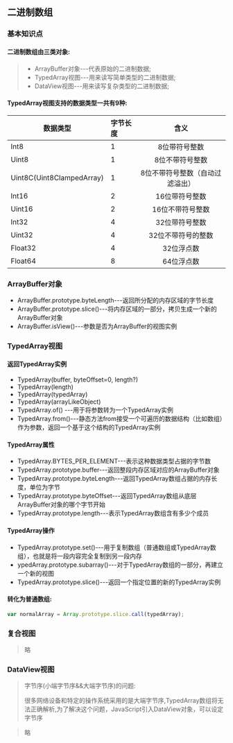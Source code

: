 ## 二进制数组

### 基本知识点
#### 二进制数组由三类对象:
  > - ArrayBuffer对象---代表原始的二进制数据;
  > - TypedArray视图---用来读写简单类型的二进制数据;
  > - DataView视图---用来读写复杂类型的二进制数据;

#### TypedArray视图支持的数据类型一共有9种:

|数据类型|字节长度|含义|
|---|:---|:---:|
|Int8|1|8位带符号整数|
|Uint8|1|8位不带符号整数|
|Uint8C(Uint8ClampedArray)|1|8位不带符号整数（自动过滤溢出）|
|Int16|2|16位带符号整数|
|Uint16|2|16位不带符号整数|
|Int32|4|32位带符号整数|
|Uint32|4|32位不带符号的整数|
|Float32|4|32位浮点数|
|Float64|8|64位浮点数|

### ArrayBuffer对象
- ArrayBuffer.prototype.byteLength---返回所分配的内存区域的字节长度
- ArrayBuffer.prototype.slice()---将内存区域的一部分，拷贝生成一个新的ArrayBuffer对象
- ArrayBuffer.isView()---参数是否为ArrayBuffer的视图实例

### TypedArray视图
#### 返回TypedArray实例
- TypedArray(buffer, byteOffset=0, length?)
- TypedArray(length)
- TypedArray(typedArray)
- TypedArray(arrayLikeObject)
- TypedArray.of() ---用于将参数转为一个TypedArray实例
- TypedArray.from()---静态方法from接受一个可遍历的数据结构（比如数组）作为参数，返回一个基于这个结构的TypedArray实例
#### TypedArray属性
- TypedArray.BYTES_PER_ELEMENT---表示这种数据类型占据的字节数
- TypedArray.prototype.buffer---返回整段内存区域对应的ArrayBuffer对象
- TypedArray.prototype.byteLength---返回TypedArray数组占据的内存长度，单位为字节
- TypedArray.prototype.byteOffset---返回TypedArray数组从底层ArrayBuffer对象的哪个字节开始
- TypedArray.prototype.length---表示TypedArray数组含有多少个成员
#### TypedArray操作
- TypedArray.prototype.set()---用于复制数组（普通数组或TypedArray数组），也就是将一段内容完全复制到另一段内存
- ypedArray.prototype.subarray()---对于TypedArray数组的一部分，再建立一个新的视图
- TypedArray.prototype.slice()---返回一个指定位置的新的TypedArray实例

#### 转化为普通数组:
```js
var normalArray = Array.prototype.slice.call(typedArray);
```

### 复合视图
>略
### DataView视图
> 字节序(小端字节序&&大端字节序)的问题:
>
> 很多网络设备和特定的操作系统采用的是大端字节序,TypedArray数组将无法正确解析,为了解决这个问题，JavaScript引入DataView对象，可以设定字节序

>略









